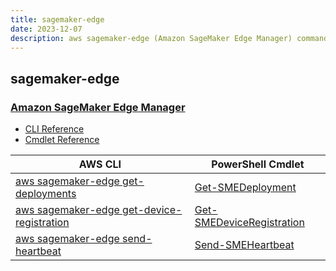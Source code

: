 ```yaml
---
title: sagemaker-edge
date: 2023-12-07
description: aws sagemaker-edge (Amazon SageMaker Edge Manager) command/cmdlet list.
---
```


## sagemaker-edge

### [Amazon SageMaker Edge Manager](https://aws.amazon.com/sagemaker/edge-manager/)

* [CLI Reference](https://awscli.amazonaws.com/v2/documentation/api/latest/reference/sagemaker-edge/index.html)
* [Cmdlet Reference](https://docs.aws.amazon.com/powershell/latest/reference/items/SagemakerEdgeManager_cmdlets.html)

|AWS CLI|PowerShell Cmdlet|
|----|----|
|[aws sagemaker-edge get-deployments](https://awscli.amazonaws.com/v2/documentation/api/latest/reference/sagemaker-edge/get-deployments.html)|[Get-SMEDeployment](https://docs.aws.amazon.com/powershell/latest/reference/items/Get-SMEDeployment.html)|
|[aws sagemaker-edge get-device-registration](https://awscli.amazonaws.com/v2/documentation/api/latest/reference/sagemaker-edge/get-device-registration.html)|[Get-SMEDeviceRegistration](https://docs.aws.amazon.com/powershell/latest/reference/items/Get-SMEDeviceRegistration.html)|
|[aws sagemaker-edge send-heartbeat](https://awscli.amazonaws.com/v2/documentation/api/latest/reference/sagemaker-edge/send-heartbeat.html)|[Send-SMEHeartbeat](https://docs.aws.amazon.com/powershell/latest/reference/items/Send-SMEHeartbeat.html)|

